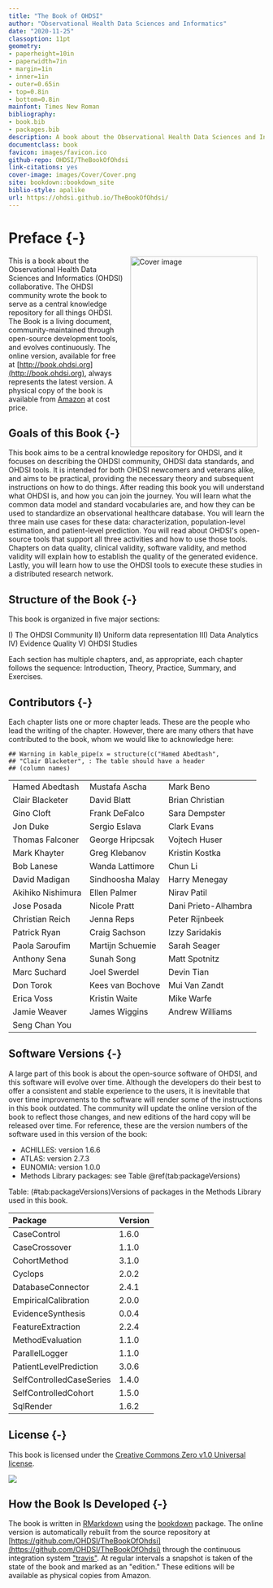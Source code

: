 ```yaml
---
title: "The Book of OHDSI"
author: "Observational Health Data Sciences and Informatics"
date: "2020-11-25"
classoption: 11pt
geometry:
- paperheight=10in
- paperwidth=7in
- margin=1in
- inner=1in
- outer=0.65in
- top=0.8in
- bottom=0.8in
mainfont: Times New Roman
bibliography:
- book.bib
- packages.bib
description: A book about the Observational Health Data Sciences and Informatics (OHDSI). It described the OHDSI community, open standards and open source software.
documentclass: book
favicon: images/favicon.ico
github-repo: OHDSI/TheBookOfOhdsi
link-citations: yes
cover-image: images/Cover/Cover.png
site: bookdown::bookdown_site
biblio-style: apalike
url: https://ohdsi.github.io/TheBookOfOhdsi/
---
```




# Preface {-}

<img src="images/Cover/Cover.png" width="250" height="375" alt="Cover image" align="right" style="margin: 0 1em 0 1em" /> This is a book about the Observational Health Data Sciences and Informatics (OHDSI) collaborative. The OHDSI community wrote the book to serve as a central knowledge repository for all things OHDSI. The Book is a living document, community-maintained through open-source development tools, and evolves continuously. The online version, available for free at [http://book.ohdsi.org](http://book.ohdsi.org), always represents the latest version. A physical copy of the book is available from [Amazon](https://www.amazon.com/OHDSI-Observational-Health-Sciences-Informatics/dp/1088855199) at cost price.

## Goals of this Book {-}

This book aims to be a central knowledge repository for OHDSI, and it focuses on describing the OHDSI community, OHDSI data standards, and OHDSI tools. It is intended for both OHDSI newcomers and veterans alike, and aims to be practical, providing the necessary theory and subsequent instructions on how to do things. After reading this book you will understand what OHDSI is, and how you can join the journey. You will learn what the common data model and standard vocabularies are, and how they can be used to standardize an observational healthcare database. You will learn the three main use cases for these data: characterization, population-level estimation, and patient-level prediction. You will read about OHDSI's open-source tools that support all three activities and how to use those tools. Chapters on data quality, clinical validity, software validity, and method validity will explain how to establish the quality of the generated evidence. Lastly, you will learn how to use the OHDSI tools to execute these studies in a distributed research network.

## Structure of the Book {-}

This book is organized in five major sections:

I) The OHDSI Community
II) Uniform data representation
III) Data Analytics
IV) Evidence Quality
V) OHDSI Studies

Each section has multiple chapters, and, as appropriate, each chapter follows the sequence: Introduction, Theory, Practice, Summary, and Exercises.

## Contributors {-}

Each chapter lists one or more chapter leads. These are the people who lead the writing of the chapter. However, there are many others that have contributed to the book, whom we would like to acknowledge here:


```
## Warning in kable_pipe(x = structure(c("Hamed Abedtash",
## "Clair Blacketer", : The table should have a header
## (column names)
```



|                  |                 |                     |
|:-----------------|:----------------|:--------------------|
|Hamed Abedtash    |Mustafa Ascha    |Mark Beno            |
|Clair Blacketer   |David Blatt      |Brian Christian      |
|Gino Cloft        |Frank DeFalco    |Sara Dempster        |
|Jon Duke          |Sergio Eslava    |Clark Evans          |
|Thomas Falconer   |George Hripcsak  |Vojtech Huser        |
|Mark Khayter      |Greg Klebanov    |Kristin Kostka       |
|Bob Lanese        |Wanda Lattimore  |Chun Li              |
|David Madigan     |Sindhoosha Malay |Harry Menegay        |
|Akihiko Nishimura |Ellen Palmer     |Nirav Patil          |
|Jose Posada       |Nicole Pratt     |Dani Prieto-Alhambra |
|Christian Reich   |Jenna Reps       |Peter Rijnbeek       |
|Patrick Ryan      |Craig Sachson    |Izzy Saridakis       |
|Paola Saroufim    |Martijn Schuemie |Sarah Seager         |
|Anthony Sena      |Sunah Song       |Matt Spotnitz        |
|Marc Suchard      |Joel Swerdel     |Devin Tian           |
|Don Torok         |Kees van Bochove |Mui Van Zandt        |
|Erica Voss        |Kristin Waite    |Mike Warfe           |
|Jamie Weaver      |James Wiggins    |Andrew Williams      |
|Seng Chan You     |                 |                     |

## Software Versions {-}

A large part of this book is about the open-source software of OHDSI, and this software will evolve over time. Although the developers do their best to offer a consistent and stable experience to the users, it is inevitable that over time improvements to the software will render some of the instructions in this book outdated. The community will update the online version of the book to reflect those changes, and new editions of the hard copy will be released over time. For reference, these are the version numbers of the software used in this version of the book:

- ACHILLES: version 1.6.6
- ATLAS: version 2.7.3
- EUNOMIA: version 1.0.0
- Methods Library packages: see Table \@ref(tab:packageVersions)


Table: (\#tab:packageVersions)Versions of packages in the Methods Library used in this book.

|Package                  |Version |
|:------------------------|:-------|
|CaseControl              |1.6.0   |
|CaseCrossover            |1.1.0   |
|CohortMethod             |3.1.0   |
|Cyclops                  |2.0.2   |
|DatabaseConnector        |2.4.1   |
|EmpiricalCalibration     |2.0.0   |
|EvidenceSynthesis        |0.0.4   |
|FeatureExtraction        |2.2.4   |
|MethodEvaluation         |1.1.0   |
|ParallelLogger           |1.1.0   |
|PatientLevelPrediction   |3.0.6   |
|SelfControlledCaseSeries |1.4.0   |
|SelfControlledCohort     |1.5.0   |
|SqlRender                |1.6.2   |

## License {-}

This book is licensed under the [Creative Commons Zero v1.0 Universal license](http://creativecommons.org/publicdomain/zero/1.0/).

![](images/Preface/cc0.png)

## How the Book Is Developed {-}

The book is written in [RMarkdown](https://rmarkdown.rstudio.com) using the [bookdown](https://bookdown.org) package. The online version is automatically rebuilt from the source repository at [https://github.com/OHDSI/TheBookOfOhdsi](https://github.com/OHDSI/TheBookOfOhdsi) through the continuous integration system ["travis"](http://travis-ci.org/). At regular intervals a snapshot is taken of the state of the book and marked as an "edition." These editions will be available as physical copies from Amazon.
